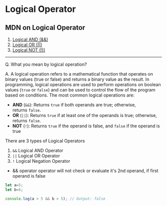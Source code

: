 # Logical Operator

## MDN on Logical Operator

1. [Logical AND (&&)](logical_and/index.md)
2. [Logical OR (||)](logical_or/index.md)
3. [Logical NOT (!))](logical_not/index.md)

---

Q. What you mean by logical operation?

A. A logical operation refers to a mathematical function that operates on binary values (true or false) and returns a binary value as the result. In programming, logical operations are used to perform operations on boolean values (`true` or `false`) and can be used to control the flow of the program based on conditions. The most common logical operations are:

- **AND** (`&&`): Returns `true` if both operands are true; otherwise, returns `false`.
- **OR** (`||`): Returns `true` if at least one of the operands is true; otherwise, returns `false`.
- **NOT** (`!`): Returns `true` if the operand is false, and `false` if the operand is true

There are 3 types of Logical Operators
1. `&&` Logical AND Operator
2. `||` Logical OR Operator
3. `!` Logical Negation Operator

- && operator operator will not check or evaluate it's 2nd operand, if first operand is false

```js
let a=5;
let b=6;

console.log(a > 5 && b > 5); // Output: false
```
